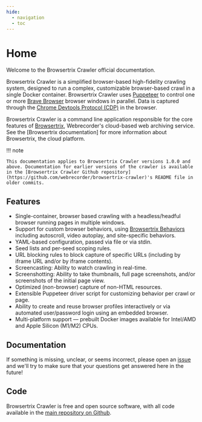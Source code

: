 ```yaml
---
hide:
  - navigation
  - toc
---
```


# Home

Welcome to the Browsertrix Crawler official documentation.

Browsertrix Crawler is a simplified browser-based high-fidelity crawling system, designed to run a complex, customizable browser-based crawl in a single Docker container. Browsertrix Crawler uses [Puppeteer](https://github.com/puppeteer/puppeteer) to control one or more [Brave Browser](https://brave.com/) browser windows in parallel. Data is captured through the [Chrome Devtools Protocol (CDP)](https://chromedevtools.github.io/devtools-protocol/) in the browser.

Browsertrix Crawler is a command line application responsible for the core features of [Browsertrix](https://browsertrix.com), Webrecorder's cloud-based web archiving service. See the [Browsertrix documentation] for more information about Browsertrix, the cloud platform.

!!! note

    This documentation applies to Browsertrix Crawler versions 1.0.0 and above. Documentation for earlier versions of the crawler is available in the [Browsertrix Crawler Github repository](https://github.com/webrecorder/browsertrix-crawler)'s README file in older commits.

## Features

- Single-container, browser based crawling with a headless/headful browser running pages in multiple windows.
- Support for custom browser behaviors, using [Browsertrix Behaviors](https://github.com/webrecorder/browsertrix-behaviors) including autoscroll, video autoplay, and site-specific behaviors.
- YAML-based configuration, passed via file or via stdin.
- Seed lists and per-seed scoping rules.
- URL blocking rules to block capture of specific URLs (including by iframe URL and/or by iframe contents).
- Screencasting: Ability to watch crawling in real-time.
- Screenshotting: Ability to take thumbnails, full page screenshots, and/or screenshots of the initial page view.
- Optimized (non-browser) capture of non-HTML resources.
- Extensible Puppeteer driver script for customizing behavior per crawl or page.
- Ability to create and reuse browser profiles interactively or via automated user/password login using an embedded browser.
- Multi-platform support — prebuilt Docker images available for Intel/AMD and Apple Silicon (M1/M2) CPUs.

## Documentation

If something is missing, unclear, or seems incorrect, please open an [issue](https://github.com/webrecorder/browsertrix-crawler/issues?q=is%3Aissue+is%3Aopen+sort%3Aupdated-desc) and we'll try to make sure that your questions get answered here in the future!

## Code

Browsertrix Crawler is free and open source software, with all code available in the [main repository on Github](https://github.com/webrecorder/browsertrix-crawler).
